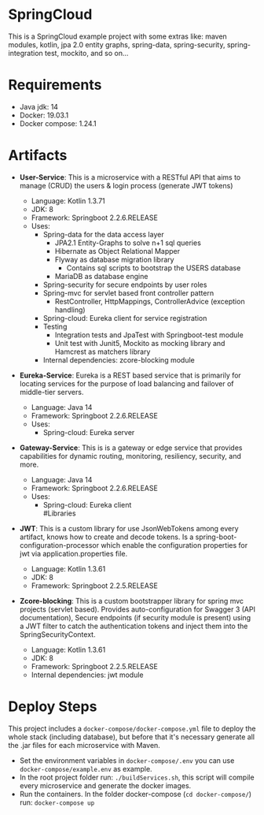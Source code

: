 # SpringCloud
This is a SpringCloud example project with some extras like: maven modules, kotlin, jpa 2.0 entity graphs, spring-data, spring-security, spring-integration test, mockito, and so on...
# Requirements
* Java jdk: 14
* Docker: 19.03.1 
* Docker compose: 1.24.1   
# Artifacts    
* **User-Service**: This is a microservice with a RESTful API that aims to manage (CRUD) the users & login process (generate JWT tokens)
    * Language: Kotlin 1.3.71
    * JDK: 8
    * Framework: Springboot 2.2.6.RELEASE
    * Uses: 
        * Spring-data for the data access layer
            * JPA2.1 Entity-Graphs to solve n+1 sql queries
            * Hibernate as Object Relational Mapper
            * Flyway as database migration library
                * Contains sql scripts to bootstrap the USERS database
            * MariaDB as database engine
        * Spring-security for secure endpoints by user roles
        * Spring-mvc for servlet based front controller pattern
            * RestController, HttpMappings, ControllerAdvice (exception handling)
        * Spring-cloud: Eureka client for service registration 
        * Testing
            * Integration tests and JpaTest with Springboot-test module
            * Unit test with Junit5, Mockito as mocking library and Hamcrest as matchers library
        * Internal dependencies: zcore-blocking module
* **Eureka-Service**: Eureka is a REST based service that is primarily for locating services for
 the purpose of load balancing and failover of middle-tier servers.
    * Language: Java 14
    * Framework: Springboot 2.2.6.RELEASE
    * Uses:
        * Spring-cloud: Eureka server
* **Gateway-Service**: This is is a gateway or edge service that provides capabilities
 for dynamic routing, monitoring, resiliency, security, and more.
    * Language: Java 14
    * Framework: Springboot 2.2.6.RELEASE
    * Uses:
        * Spring-cloud: Eureka client           
#Libraries
* **JWT**: This is a custom library for use JsonWebTokens among every artifact, knows how to create and decode tokens. Is a spring-boot-configuration-processor which enable the configuration properties for jwt via application.properties file.
    * Language: Kotlin 1.3.61
    * JDK: 8
    * Framework: Springboot 2.2.5.RELEASE

* **Zcore-blocking**: This is a custom bootstrapper library for spring mvc projects (servlet based). Provides auto-configuration for Swagger 3 (API documentation), Secure endpoints (if security module is present) using a JWT filter to catch the authentication tokens and inject them into the SpringSecurityContext.
    * Language: Kotlin 1.3.61
    * JDK: 8
    * Framework: Springboot 2.2.5.RELEASE
    * Internal dependencies: jwt module
     
# Deploy Steps
This project includes a `docker-compose/docker-compose.yml` file to deploy the whole stack (including database),
but before that it's necessary generate all the .jar files for each microservice with Maven.
* Set the environment variables in `docker-compose/.env` you can use `docker-compose/example.env` as example.
* In the root project folder run: `./buildServices.sh`, this script will compile every microservice
and generate the docker images.
* Run the containers. In the folder docker-compose (`cd docker-compose/`) run: `docker-compose up`
